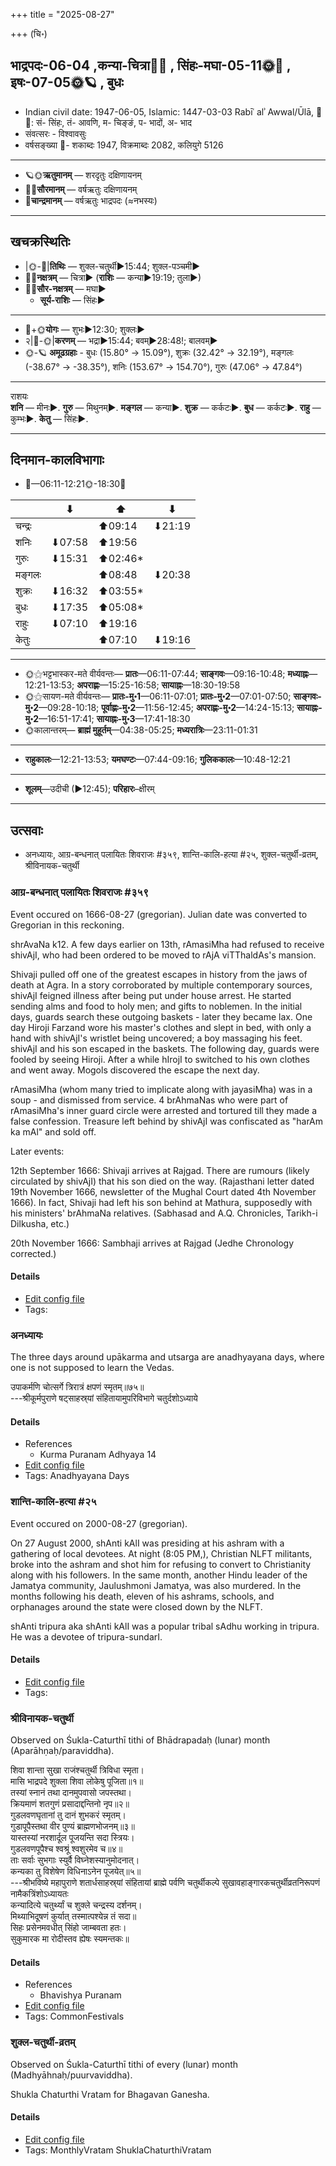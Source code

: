 +++
title = "2025-08-27"

+++
(चि॰)
## भाद्रपदः-06-04  ,कन्या-चित्रा🌛🌌  ,  सिंहः-मघा-05-11🌞🌌  ,  इषः-07-05🌞🪐  , बुधः
- Indian civil date: 1947-06-05, Islamic: 1447-03-03 Rabīʿ alʾ Awwal/Ūlā, 🌌🌞: सं- सिंहः, तं- आवणि, म- चिङ्ङं, प- भादों, अ- भाद
- संवत्सरः - विश्वावसुः
- वर्षसङ्ख्या 🌛- शकाब्दः 1947, विक्रमाब्दः 2082, कलियुगे 5126
___________________
- 🪐🌞**ऋतुमानम्** — शरदृतुः दक्षिणायनम्
- 🌌🌞**सौरमानम्** — वर्षऋतुः दक्षिणायनम्
- 🌛**चान्द्रमानम्** — वर्षऋतुः भाद्रपदः (≈नभस्यः)
___________________


## खचक्रस्थितिः
- |🌞-🌛|**तिथिः** — शुक्ल-चतुर्थी►15:44; शुक्ल-पञ्चमी►  
- 🌌🌛**नक्षत्रम्** — चित्रा► (**राशिः** — कन्या►19:19; तुला►)  
- 🌌🌞**सौर-नक्षत्रम्** — मघा►  
  - **सूर्य-राशिः** — सिंहः► 
___________________
- 🌛+🌞**योगः** — शुभः►12:30; शुक्लः►  
- २|🌛-🌞|**करणम्** — भद्रा►15:44; बवम्►28:48!; बालवम्►  
- 🌞-🪐 **अमूढग्रहाः** - बुधः (15.80° → 15.09°), शुक्रः (32.42° → 32.19°), मङ्गलः (-38.67° → -38.35°), शनिः (153.67° → 154.70°), गुरुः (47.06° → 47.84°)
___________________
राशयः  
**शनि** — मीनः►. **गुरु** — मिथुनम्►. **मङ्गल** — कन्या►. **शुक्र** — कर्कटः►. **बुध** — कर्कटः►. **राहु** — कुम्भः►. **केतु** — सिंहः►. 
___________________


## दिनमान-कालविभागाः
- 🌅—06:11-12:21🌞-18:30🌇  

|      |⬇     |⬆     |⬇     |
|------|-----|-----|------|
|चन्द्रः|     |⬆09:14 |⬇21:19 |
|शनिः   |⬇07:58 |⬆19:56 |     |
|गुरुः  |⬇15:31 |⬆02:46*|     |
|मङ्गलः |     |⬆08:48 |⬇20:38 |
|शुक्रः |⬇16:32 |⬆03:55*|     |
|बुधः   |⬇17:35 |⬆05:08*|     |
|राहुः  |⬇07:10 |⬆19:16 |     |
|केतुः  |     |⬆07:10 |⬇19:16 |
___________________
- 🌞⚝भट्टभास्कर-मते वीर्यवन्तः— **प्रातः**—06:11-07:44; **साङ्गवः**—09:16-10:48; **मध्याह्नः**—12:21-13:53; **अपराह्णः**—15:25-16:58; **सायाह्नः**—18:30-19:58  
- 🌞⚝सायण-मते वीर्यवन्तः— **प्रातः-मु॰1**—06:11-07:01; **प्रातः-मु॰2**—07:01-07:50; **साङ्गवः-मु॰2**—09:28-10:18; **पूर्वाह्णः-मु॰2**—11:56-12:45; **अपराह्णः-मु॰2**—14:24-15:13; **सायाह्नः-मु॰2**—16:51-17:41; **सायाह्नः-मु॰3**—17:41-18:30  
- 🌞कालान्तरम्— **ब्राह्मं मुहूर्तम्**—04:38-05:25; **मध्यरात्रिः**—23:11-01:31  
___________________
- **राहुकालः**—12:21-13:53; **यमघण्टः**—07:44-09:16; **गुलिककालः**—10:48-12:21  
___________________
- **शूलम्**—उदीची (►12:45); **परिहारः**–क्षीरम्  
___________________

## उत्सवाः
- अनध्यायः, आग्र-बन्धनात् पलायितः शिवराजः #३५९, शान्ति-कालि-हत्या #२५, शुक्ल-चतुर्थी-व्रतम्, श्रीविनायक-चतुर्थी
### आग्र-बन्धनात् पलायितः शिवराजः #३५९

Event occured on 1666-08-27 (gregorian). Julian date was converted to Gregorian in this reckoning. 

shrAvaNa k12. A few days earlier on 13th, rAmasiMha had refused to receive shivAjI, who had been ordered to be moved to rAjA viTThaldAs's mansion.

Shivaji pulled off one of the greatest escapes in history from the jaws of death at Agra. In a story corroborated by multiple contemporary sources, shivAjI feigned illness after being put under house arrest. He started sending alms and food to holy men; and gifts to noblemen. In the initial days, guards search these outgoing baskets - later they became lax. One day Hiroji Farzand wore his master's clothes and slept in bed, with only a hand with shivAjI's wristlet being uncovered; a boy massaging his feet. shivAjI and his son escaped in the baskets. The following day, guards were fooled by seeing Hiroji. After a while hIrojI to switched to his own clothes and went away. Mogols discovered the escape the next day.

rAmasiMha (whom many tried to implicate along with jayasiMha) was in a soup - and dismissed from service. 4 brAhmaNas who were part of rAmasiMha's inner guard circle were arrested and tortured till they made a false confession. Treasure left behind by shivAjI was confiscated as "harAm ka mAl" and sold off.

Later events:

12th September 1666: Shivaji arrives at Rajgad. There are rumours (likely circulated by shivAjI) that his son died on the way. (Rajasthani letter dated 19th November 1666, newsletter of the Mughal Court dated 4th November 1666). In fact, Shivaji had left his son behind at Mathura, supposedly with his ministers' brAhmaNa relatives. (Sabhasad and A.Q. Chronicles, Tarikh-i Dilkusha, etc.) 

20th November 1666: Sambhaji arrives at Rajgad (Jedhe Chronology corrected.)

#### Details
- [Edit config file](https://github.com/jyotisham/adyatithi/blob/master/mahApuruSha/xatra-later/julian/day/08/17/Agra-bandhanAt_palAyitaH_shivarAjaH.toml)
- Tags: 


### अनध्यायः



The three days around upākarma and utsarga are anadhyayana days, where one is not supposed to learn the Vedas.

उपाकर्मणि चोत्सर्गे त्रिरात्रं क्षपणं स्मृतम्॥७५॥  
---श्रीकूर्मपुराणे षट्‌साहस्र्यां संहितायामुपरिविभागे चतुर्दशोऽध्याये



#### Details
- References
  - Kurma Puranam Adhyaya 14
- [Edit config file](https://github.com/jyotisham/adyatithi/blob/master/time_focus/adhyayana/relative_event/sAmavEda-upAkarma/offset__01/anadhyAyaH~sAmavEda-upAkarma~2.toml)
- Tags: Anadhyayana Days


### शान्ति-कालि-हत्या #२५

Event occured on 2000-08-27 (gregorian). 

On 27 August 2000, shAnti kAlI was presiding at his ashram with a gathering of local devotees. At night (8:05 PM,), Christian NLFT militants, broke into the ashram and shot him for refusing to convert to Christianity along with his followers. In the same month, another Hindu leader of the Jamatya community, Jaulushmoni Jamatya, was also murdered. In the months following his death, eleven of his ashrams, schools, and orphanages around the state were closed down by the NLFT.

shAnti tripura aka shAnti kAlI was a popular tribal sAdhu working in tripura. He was a devotee of tripura-sundarI.

#### Details
- [Edit config file](https://github.com/jyotisham/adyatithi/blob/master/mahApuruSha/xatra-later/gregorian/day/08/27/shAnti-kAli-hatyA.toml)
- Tags: 


### श्रीविनायक-चतुर्थी

Observed on Śukla-Caturthī tithi of Bhādrapadaḥ (lunar) month (Aparāhṇaḥ/paraviddha). 

शिवा शान्ता सुखा राजंश्चतुर्थी त्रिविधा स्मृता।   
मासि भाद्रपदे शुक्ला शिवा लोकेषु पूजिता॥१॥   
तस्यां स्नानं तथा दानमुपवासो जपस्तथा।   
क्रियमाणं शतगुणं प्रसादाद्दन्तिनो नृप॥२॥   
गुडलवणघृतानां तु दानं शुभकरं स्मृतम्।   
गुडापूपैस्तथा वीर पुण्यं ब्राह्मणभोजनम्॥३॥   
यास्तस्यां नरशार्दूल पूजयन्ति सदा स्त्रियः।   
गुडलवणपूपैश्च श्वश्रूं श्वशुरमेव च॥४॥   
ताः सर्वाः सुभगाः स्युर्वै विघ्नेशस्यानुमोदनात्।   
कन्यका तु विशेषेण विधिनाऽनेन पूजयेत्॥५॥   
---श्रीभविष्ये महापुराणे शतार्धसाहस्र्यां संहितायां ब्राह्मे पर्वणि चतुर्थीकल्पे सुखावहाङ्गारकचतुर्थीव्रतनिरूपणं नामैकत्रिंशोऽध्यायतः  
कन्यादित्ये चतुर्थ्यां च शुक्ले चन्द्रस्य दर्शनम्।   
मिथ्याभिदूषणं कुर्यात् तस्मात्पश्येन्न तं सदा॥   
सिहः प्रसेनमवधीत् सिंहो जाम्बवता हतः।   
सुकुमारक मा रोदीस्तव ह्येषः स्यमन्तकः॥



#### Details
- References
  - Bhavishya Puranam
- [Edit config file](https://github.com/jyotisham/adyatithi/blob/master/devatA/gaNapati/lunar_month/tithi/06/04/zrIvinAyaka-caturthI.toml)
- Tags: CommonFestivals


### शुक्ल-चतुर्थी-व्रतम्

Observed on Śukla-Caturthī tithi of every (lunar) month (Madhyāhnaḥ/puurvaviddha). 

Shukla Chaturthi Vratam for Bhagavan Ganesha.

#### Details
- [Edit config file](https://github.com/jyotisham/adyatithi/blob/master/devatA/gaNapati/lunar_month/tithi/00/04/zukla-caturthI-vratam.toml)
- Tags: MonthlyVratam ShuklaChaturthiVratam


